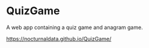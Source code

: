 # QuizGame
A web app containing a quiz game and anagram game.

https://nocturnaldata.github.io/QuizGame/
